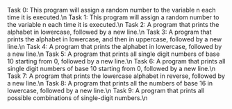 Task 0: This program will assign a random number to the variable n each time it is executed.\n
Task 1: This program will assign a random number to the variable n each time it is executed.\n
Task 2: A program that prints the alphabet in lowercase, followed by a new line.\n
Task 3: A program that prints the alphabet in lowercase, and then in uppercase, followed by a new line.\n
Task 4: A program that prints the alphabet in lowercase, followed by a new line.\n
Task 5: A program that prints all single digit numbers of base 10 starting from 0, followed by a new line.\n
Task 6: A program that prints all single digit numbers of base 10 starting from 0, followed by a new line.\n
Task 7: A program that prints the lowercase alphabet in reverse, followed by a new line.\n
Task 8: A program that prints all the numbers of base 16 in lowercase, followed by a new line.\n
Task 9: A program that prints all possible combinations of single-digit numbers.\n
